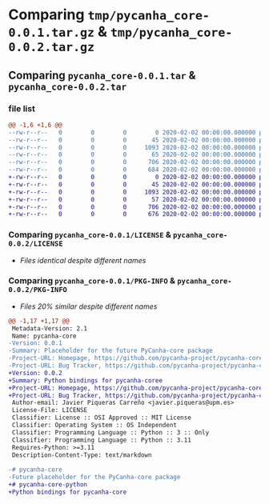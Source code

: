 # Comparing `tmp/pycanha_core-0.0.1.tar.gz` & `tmp/pycanha_core-0.0.2.tar.gz`

## Comparing `pycanha_core-0.0.1.tar` & `pycanha_core-0.0.2.tar`

### file list

```diff
@@ -1,6 +1,6 @@
--rw-r--r--   0        0        0        0 2020-02-02 00:00:00.000000 pycanha_core-0.0.1/src/pycanha-core/__init__.py
--rw-r--r--   0        0        0       45 2020-02-02 00:00:00.000000 pycanha_core-0.0.1/src/pycanha-core/example.py
--rw-r--r--   0        0        0     1093 2020-02-02 00:00:00.000000 pycanha_core-0.0.1/LICENSE
--rw-r--r--   0        0        0       65 2020-02-02 00:00:00.000000 pycanha_core-0.0.1/README.md
--rw-r--r--   0        0        0      706 2020-02-02 00:00:00.000000 pycanha_core-0.0.1/pyproject.toml
--rw-r--r--   0        0        0      684 2020-02-02 00:00:00.000000 pycanha_core-0.0.1/PKG-INFO
+-rw-r--r--   0        0        0        0 2020-02-02 00:00:00.000000 pycanha_core-0.0.2/src/pycanha-core/__init__.py
+-rw-r--r--   0        0        0       45 2020-02-02 00:00:00.000000 pycanha_core-0.0.2/src/pycanha-core/example.py
+-rw-r--r--   0        0        0     1093 2020-02-02 00:00:00.000000 pycanha_core-0.0.2/LICENSE
+-rw-r--r--   0        0        0       57 2020-02-02 00:00:00.000000 pycanha_core-0.0.2/README.md
+-rw-r--r--   0        0        0      706 2020-02-02 00:00:00.000000 pycanha_core-0.0.2/pyproject.toml
+-rw-r--r--   0        0        0      676 2020-02-02 00:00:00.000000 pycanha_core-0.0.2/PKG-INFO
```

### Comparing `pycanha_core-0.0.1/LICENSE` & `pycanha_core-0.0.2/LICENSE`

 * *Files identical despite different names*

### Comparing `pycanha_core-0.0.1/PKG-INFO` & `pycanha_core-0.0.2/PKG-INFO`

 * *Files 20% similar despite different names*

```diff
@@ -1,17 +1,17 @@
 Metadata-Version: 2.1
 Name: pycanha-core
-Version: 0.0.1
-Summary: Placeholder for the future PyCanha-core package
-Project-URL: Homepage, https://github.com/pycanha-project/pycanha-core
-Project-URL: Bug Tracker, https://github.com/pycanha-project/pycanha-core/issues
+Version: 0.0.2
+Summary: Python bindings for pycanha-coree
+Project-URL: Homepage, https://github.com/pycanha-project/pycanha-core-python
+Project-URL: Bug Tracker, https://github.com/pycanha-project/pycanha-core-python/issues
 Author-email: Javier Piqueras Carreño <javier.piqueras@upm.es>
 License-File: LICENSE
 Classifier: License :: OSI Approved :: MIT License
 Classifier: Operating System :: OS Independent
 Classifier: Programming Language :: Python :: 3 :: Only
 Classifier: Programming Language :: Python :: 3.11
 Requires-Python: >=3.11
 Description-Content-Type: text/markdown
 
-# pycanha-core
-Future placeholder for the PyCanha-core package
+# pycanha-core-python
+Python bindings for pycanha-core
```

